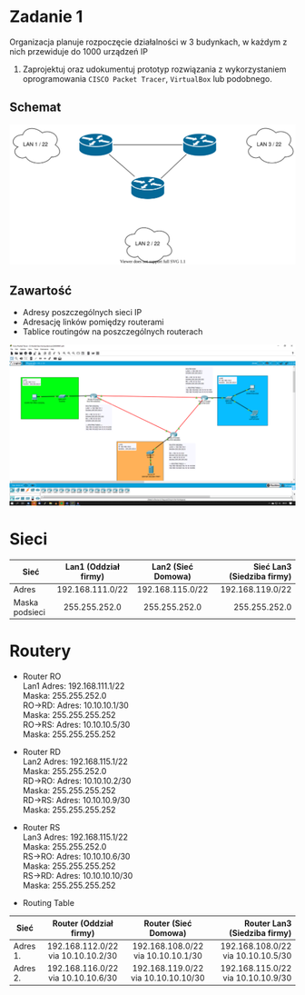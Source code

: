# Zadanie 1

Organizacja planuje rozpoczęcie działalności w 3 budynkach, w każdym z nich przewiduje do 1000 urządzeń IP

1. Zaprojektuj oraz udokumentuj prototyp rozwiązania z wykorzystaniem oprogramowania ``CISCO Packet Tracer``, ``VirtualBox`` lub podobnego. 

## Schemat

![zadanie 1](stage-01.svg)

## Zawartość

 * Adresy poszczególnych sieci IP
 * Adresację linków pomiędzy routerami
 * Tablice routingów na poszczególnych routerach
 
 ![zadanie 1](Zadanie1.png)

# Sieci
|Sieć           | Lan1 (Oddział firmy)  | Lan2 (Sieć Domowa) | Sieć Lan3 (Siedziba firmy) |
|---------------|:---------------------:|:------------------:|---------------------------:|
|Adres          | 192.168.111.0/22      | 192.168.115.0/22   | 192.168.119.0/22           |
|Maska podsieci | 255.255.252.0         | 255.255.252.0      | 255.255.252.0              |



# Routery

* Router RO  
Lan1
Adres: 192.168.111.1/22  
Maska: 255.255.252.0  
RO->RD: 
Adres: 10.10.10.1/30  
Maska: 255.255.255.252  
RO->RS: 
Adres: 10.10.10.5/30  
Maska: 255.255.255.252  

* Router RD  
Lan2
Adres: 192.168.115.1/22  
Maska: 255.255.252.0  
RD->RO: 
Adres: 10.10.10.2/30  
Maska: 255.255.255.252  
RD->RS: 
Adres: 10.10.10.9/30  
Maska: 255.255.255.252  


* Router RS  
Lan3
Adres: 192.168.115.1/22  
Maska: 255.255.252.0  
RS->RO: 
Adres: 10.10.10.6/30  
Maska: 255.255.255.252  
RS->RD: 
Adres: 10.10.10.10/30  
Maska: 255.255.255.252  

 * Routing Table
 
|Sieć       | Router (Oddział firmy)             | Router (Sieć Domowa)                | Router Lan3 (Siedziba firmy)       |
|-----------|:----------------------------------:|:-----------------------------------:|-----------------------------------:|
|Adres 1.   | 192.168.112.0/22 via 10.10.10.2/30 | 192.168.108.0/22 via 10.10.10.1/30  | 192.168.108.0/22 via 10.10.10.5/30 |
|Adres 2.   | 192.168.116.0/22 via 10.10.10.6/30 | 192.168.119.0/22 via 10.10.10.10/30 | 192.168.115.0/22 via 10.10.10.9/30 |

